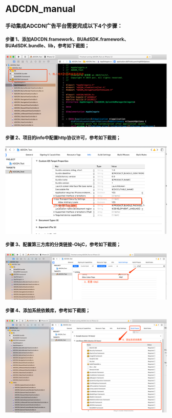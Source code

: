 # ADCDN_manual
### 手动集成ADCDN广告平台需要完成以下4个步骤：
#### 步骤 1、添加ADCDN.framework、BUAdSDK.framework、BUAdSDK.bundle、lib，参考如下截图；
![步骤1](https://github.com/pengshuangta/images/blob/master/ADCDN02.png)
#### 步骤 2、项目的info中配置http协议许可，参考如下截图；
![步骤2](https://github.com/pengshuangta/images/blob/master/ADCDN03.png)
#### 步骤 3、配置第三方库的分类链接-ObjC，参考如下截图；
![步骤3](https://github.com/pengshuangta/images/blob/master/ADCDN04.png)
#### 步骤 4、添加系统依赖库，参考如下截图；
![步骤4](https://github.com/pengshuangta/images/blob/master/ADCDN05.png)
